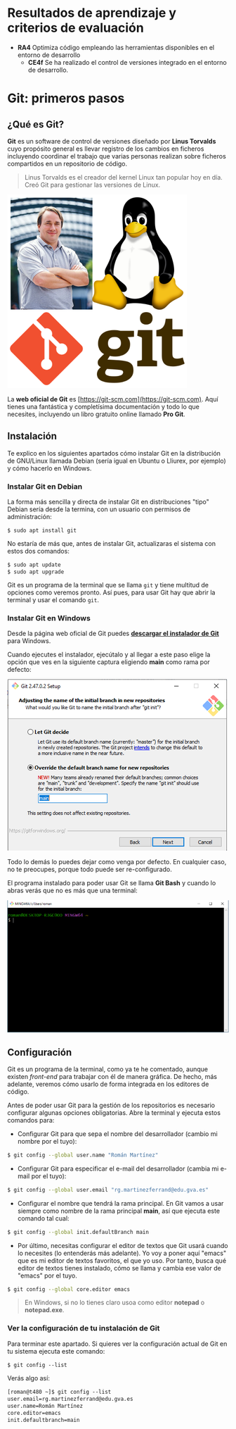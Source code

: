 # Resultados de aprendizaje y criterios de evaluación

- **RA4** Optimiza código empleando las herramientas disponibles en el entorno de desarrollo
  - **CE4f** Se ha realizado el control de versiones integrado en el entorno de desarrollo.

# Git: primeros pasos

## ¿Qué es Git?

**Git** es un software de control de versiones diseñado por **Linus Torvalds** cuyo propósito general es llevar registro de los cambios en ficheros incluyendo coordinar el trabajo que varias personas realizan sobre ficheros compartidos en un repositorio de código.

> Linus Torvalds es el creador del kernel Linux tan popular hoy en día. Creó Git para gestionar las versiones de Linux.

![Linus, Linux y Git](./img/linus_linux_git.png)

La **web oficial de Git** es [https://git-scm.com](https://git-scm.com). Aquí tienes una fantástica y completísima documentación y todo lo que necesites, incluyendo un libro gratuito online llamado **Pro Git**.

## Instalación

Te explico en los siguientes apartados cómo instalar Git en la distribución de GNU/Linux llamada Debian (sería igual en Ubuntu o Lliurex, por ejemplo) y cómo hacerlo en Windows.

### Instalar Git en Debian

La forma más sencilla y directa de instalar Git en distribuciones "tipo" Debian sería desde la termina, con un usuario con permisos de administración:

```shell
$ sudo apt install git
```

No estaría de más que, antes de instalar Git, actualizaras el sistema con estos dos comandos:

```shell
$ sudo apt update
$ sudo apt upgrade
```

Git es un programa de la terminal que se llama `git` y tiene multitud de opciones como veremos pronto. Así pues, para usar Git hay que abrir la terminal y usar el comando `git`.

### Instalar Git en Windows

Desde la página web oficial de Git puedes **[descargar el instalador de Git](https://git-scm.com/downloads/win)** para Windows.

Cuando ejecutes el instalador, ejecútalo y al llegar a este paso elige la opción que ves en la siguiente captura eligiendo **main** como rama por defecto:

![Instalador Windows](./img/instalador_git_win.png)

Todo lo demás lo puedes dejar como venga por defecto. En cualquier caso, no te preocupes, porque todo puede ser re-configurado.

El programa instalado para poder usar Git se llama **Git Bash** y cuando lo abras verás que no es más que una terminal:

![Git Bash en Windows](./img/gitbash_win.png)

## Configuración

Git es un programa de la terminal, como ya te he comentado, aunque existen *front-end* para trabajar con él de manera gráfica. De hecho, más adelante, veremos cómo usarlo de forma integrada en los editores de código.

Antes de poder usar Git para la gestión de los repositorios es necesario configurar algunas opciones obligatorias. Abre la terminal y ejecuta estos comandos para:

- Configurar Git para que sepa el nombre del desarrollador (cambio mi nombre por el tuyo):

```bash
$ git config --global user.name "Román Martínez"
```

- Configurar Git para especificar el e-mail del desarrollador (cambia mi e-mail por el tuyo):

```bash
$ git config --global user.email "rg.martinezferrand@edu.gva.es"
```

- Configurar el nombre que tendrá la rama principal. En Git vamos a usar siempre como nombre de la rama principal **main**, así que ejecuta este comando tal cual:

```bash
$ git config --global init.defaultBranch main
```

- Por último, necesitas configurar el editor de textos que Git usará cuando lo necesites (lo entenderás más adelante). Yo voy a poner aquí "emacs" que es mi editor de textos favoritos, el que yo uso. Por tanto, busca qué editor de textos tienes instalado, cómo se llama y cambia ese valor de "emacs" por el tuyo.

```bash
$ git config --global core.editor emacs
```

> En Windows, si no lo tienes claro usoa como editor **notepad** o **notepad.exe**.

### Ver la configuración de tu instalación de Git

Para terminar este apartado. Si quieres ver la configuración actual de Git en tu sistema ejecuta este comando:

```shell
$ git config --list
```

Verás algo así:

```shell
[roman@t480 ~]$ git config --list
user.email=rg.martinezferrand@edu.gva.es
user.name=Román Martínez
core.editor=emacs
init.defaultbranch=main
```